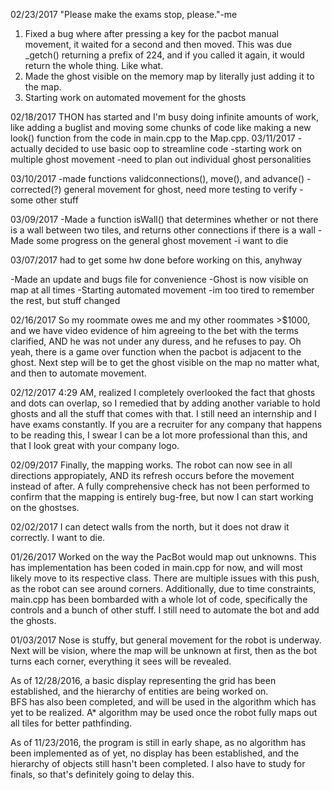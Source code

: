 02/23/2017
"Please make the exams stop, please."-me
1. Fixed a bug where after pressing a key for the pacbot manual movement, it waited for a second and then moved.
This was due _getch() returning a prefix of 224, and if you called it again, it would return the whole thing.  Like what.
2. Made the ghost visible on the memory map by literally just adding it to the map.
3. Starting work on automated movement for the ghosts


02/18/2017
THON has started and I'm busy doing infinite amounts of work, like adding a buglist and moving some chunks of code like
making a new look() function from the code in main.cpp to the Map.cpp.
03/11/2017
-actually decided to use basic oop to streamline code
-starting work on multiple ghost movement
-need to plan out individual ghost personalities

03/10/2017
-made functions validconnections(), move(), and advance()
-corrected(?) general movement for ghost, need more testing to verify
-some other stuff

03/09/2017
-Made a function isWall() that determines whether or not there is a wall between two tiles, and returns other connections if there is a wall
-Made some progress on the general ghost movement
-i want to die

03/07/2017
had to get some hw done before working on this, anyhway

-Made an update and bugs file for convenience
-Ghost is now visible on map at all times
-Starting automated movement
-im too tired to remember the rest, but stuff changed

02/16/2017
So my roommate owes me and my other roommates >$1000, and we have video evidence of him agreeing to the bet with the terms clarified,
AND he was not under any duress, and he refuses to pay.  Oh yeah, there is a game over function when the pacbot is adjacent to the ghost.
Next step will be to get the ghost visible on the map no matter what, and then to automate movement.

02/12/2017
4:29 AM, realized I completely overlooked the fact that ghosts and dots can overlap, so I remedied that by adding another variable to hold
ghosts and all the stuff that comes with that.  I still need an internship and I have exams constantly.  If you are a recruiter for any company
that happens to be reading this, I swear I can be a lot more professional than this, and that I look great with your company logo.

02/09/2017
Finally, the mapping works. The robot can now see in all directions appropiately, AND its refresh occurs before the movement instead of after.
A fully comprehensive check has not been performed to confirm that the mapping is entirely bug-free, but now I can start working on the ghostses.

02/02/2017
I can detect walls from the north, but it does not draw it correctly.  I want to die.

01/26/2017
Worked on the way the PacBot would map out unknowns.  This has implementation has been coded in main.cpp for now, and will most
likely move to its respective class.  There are multiple issues with this push, as the robot can see around corners.  Additionally,
due to time constraints, main.cpp has been bombarded with a whole lot of code, specifically the controls and a bunch of other stuff.
I still need to automate the bot and add the ghosts.
 
01/03/2017
Nose is stuffy, but general movement for the robot is underway.  Next will be vision, where the map will be unknown at first, 
then as the bot turns each corner, everything it sees will be revealed.

As of 12/28/2016, a basic display representing the grid has been established, and the hierarchy of entities are being worked on.  
BFS has also been completed, and will be used in the algorithm which has yet to be realized.  A* algorithm may be used once the
robot fully maps out all tiles for better pathfinding.


As of 11/23/2016, the program is still in early shape, as no algorithm has been implemented as of yet, 
no display has been established, and the hierarchy of objects still hasn't been completed.  I also have to study for finals, so
that's definitely going to delay this.  